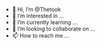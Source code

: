 - 👋 Hi, I’m @Thetook
- 👀 I’m interested in ...
- 🌱 I’m currently learning ...
- 💞️ I’m looking to collaborate on ...
- 📫 How to reach me ...

<!---
Thetook/Thetook is a ✨ special ✨ repository because its `README.md` (this file) appears on your GitHub profile.
You can click the Preview link to take a look at your changes.
--->
